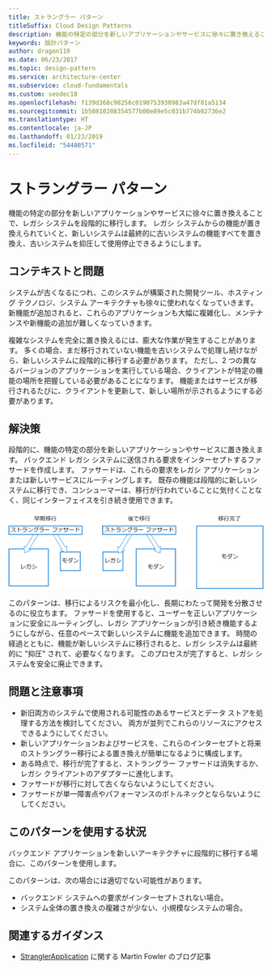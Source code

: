 ```yaml
---
title: ストラングラー パターン
titleSuffix: Cloud Design Patterns
description: 機能の特定の部分を新しいアプリケーションやサービスに徐々に置き換えることで、レガシ システムを段階的に移行します。
keywords: 設計パターン
author: dragon119
ms.date: 06/23/2017
ms.topic: design-pattern
ms.service: architecture-center
ms.subservice: cloud-fundamentals
ms.custom: seodec18
ms.openlocfilehash: f139d368c98256c0190753930983a47df81a5134
ms.sourcegitcommit: 1b50810208354577b00e89e5c031b774b02736e2
ms.translationtype: HT
ms.contentlocale: ja-JP
ms.lasthandoff: 01/23/2019
ms.locfileid: "54480571"
---
```

# <a name="strangler-pattern"></a>ストラングラー パターン

機能の特定の部分を新しいアプリケーションやサービスに徐々に置き換えることで、レガシ システムを段階的に移行します。 レガシ システムからの機能が置き換えられていくと、新しいシステムは最終的に古いシステムの機能すべてを置き換え、古いシステムを抑圧して使用停止できるようにします。

## <a name="context-and-problem"></a>コンテキストと問題

システムが古くなるにつれ、このシステムが構築された開発ツール、ホスティング テクノロジ、システム アーキテクチャも徐々に使われなくなっていきます。 新機能が追加されると、これらのアプリケーションも大幅に複雑化し、メンテナンスや新機能の追加が難しくなっていきます。

複雑なシステムを完全に置き換えるには、膨大な作業が発生することがあります。 多くの場合、まだ移行されていない機能を古いシステムで処理し続けながら、新しいシステムに段階的に移行する必要があります。 ただし、2 つの異なるバージョンのアプリケーションを実行している場合、クライアントが特定の機能の場所を把握している必要があることになります。 機能またはサービスが移行されるたびに、クライアントを更新して、新しい場所が示されるようにする必要があります。

## <a name="solution"></a>解決策

段階的に、機能の特定の部分を新しいアプリケーションやサービスに置き換えます。 バックエンド レガシ システムに送信される要求をインターセプトするファサードを作成します。 ファサードは、これらの要求をレガシ アプリケーションまたは新しいサービスにルーティングします。 既存の機能は段階的に新しいシステムに移行でき、コンシューマーは、移行が行われていることに気付くことなく、同じインターフェイスを引き続き使用できます。

![ストラングラー パターンの図](./_images/strangler.png)

このパターンは、移行によるリスクを最小化し、長期にわたって開発を分散させるのに役立ちます。 ファサードを使用すると、ユーザーを正しいアプリケーションに安全にルーティングし、レガシ アプリケーションが引き続き機能するようにしながら、任意のペースで新しいシステムに機能を追加できます。 時間の経過とともに、機能が新しいシステムに移行されると、レガシ システムは最終的に "抑圧" されて、必要なくなります。 このプロセスが完了すると、レガシ システムを安全に廃止できます。

## <a name="issues-and-considerations"></a>問題と注意事項

- 新旧両方のシステムで使用される可能性のあるサービスとデータ ストアを処理する方法を検討してください。 両方が並列でこれらのリソースにアクセスできるようにしてください。
- 新しいアプリケーションおよびサービスを、これらのインターセプトと将来のストラングラー移行による置き換えが簡単になるように構成します。
- ある時点で、移行が完了すると、ストラングラー ファサードは消失するか、レガシ クライアントのアダプターに進化します。
- ファサードが移行に対して古くならないようにしてください。
- ファサードが単一障害点やパフォーマンスのボトルネックとならないようにしてください。

## <a name="when-to-use-this-pattern"></a>このパターンを使用する状況

バックエンド アプリケーションを新しいアーキテクチャに段階的に移行する場合に、このパターンを使用します。

このパターンは、次の場合には適切でない可能性があります。

- バックエンド システムへの要求がインターセプトされない場合。
- システム全体の置き換えの複雑さが少ない、小規模なシステムの場合。

## <a name="related-guidance"></a>関連するガイダンス

- [StranglerApplication](https://www.martinfowler.com/bliki/StranglerApplication.html) に関する Martin Fowler のブログ記事

